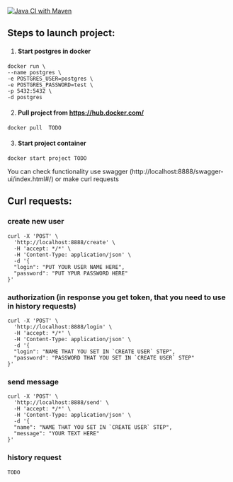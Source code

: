 [![Java CI with Maven](https://github.com/fmgolos/TestTask/actions/workflows/maven.yml/badge.svg)](https://github.com/fmgolos/TestTask/actions/workflows/maven.yml)

## Steps to launch project:
1) #### Start postgres in docker
```console
docker run \
--name postgres \
-e POSTGRES_USER=postgres \
-e POSTGRES_PASSWORD=test \
-p 5432:5432 \
-d postgres
```
2) #### Pull project from https://hub.docker.com/
```console
docker pull  TODO
```
3) #### Start project container
```console
docker start project TODO
```

You can check functionality use swagger (http://localhost:8888/swagger-ui/index.html#/)
or make curl requests


## Curl requests:
### create new user
```console
curl -X 'POST' \
  'http://localhost:8888/create' \
  -H 'accept: */*' \
  -H 'Content-Type: application/json' \
  -d '{
  "login": "PUT YOUR USER NAME HERE",
  "password": "PUT YPUR PASSWORD HERE"
}'
```
### authorization (in response you get token, that you need to use in history requests)

```console
curl -X 'POST' \
  'http://localhost:8888/login' \
  -H 'accept: */*' \
  -H 'Content-Type: application/json' \
  -d '{
  "login": "NAME THAT YOU SET IN `CREATE USER` STEP",
  "password": "PASSWORD THAT YOU SET IN `CREATE USER` STEP"
}'
```
### send message


```console
curl -X 'POST' \
  'http://localhost:8888/send' \
  -H 'accept: */*' \
  -H 'Content-Type: application/json' \
  -d '{
  "name": "NAME THAT YOU SET IN `CREATE USER` STEP",
  "message": "YOUR TEXT HERE"
}'
```
### history request
```console
TODO
```


